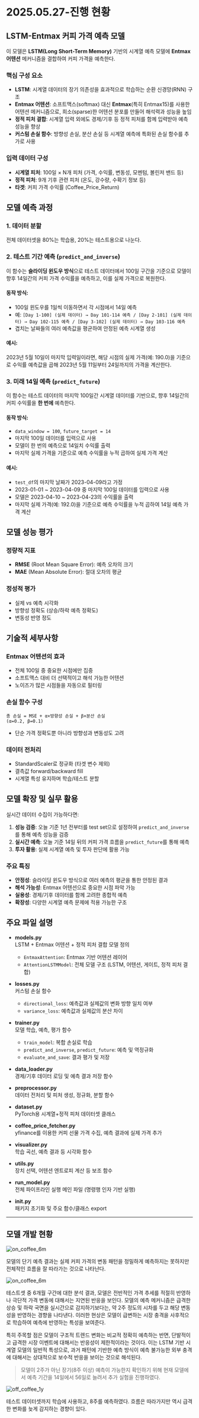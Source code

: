 # 2025.05.27-진행 현황

## LSTM-Entmax 커피 가격 예측 모델

이 모델은 **LSTM(Long Short-Term Memory)** 기반의 시계열 예측 모델에 **Entmax 어텐션** 메커니즘을 결합하여 커피 가격을 예측한다.

### 핵심 구성 요소

-   **LSTM**: 시계열 데이터의 장기 의존성을 효과적으로 학습하는 순환 신경망(RNN) 구조
-   **Entmax 어텐션**: 소프트맥스(softmax) 대신 **Entmax**(특히 Entmax15)를 사용한 어텐션 메커니즘으로, 희소(sparse)한 어텐션 분포를 만들어 해석력과 성능을 높임
-   **정적 피처 결합**: 시계열 입력 외에도 경제/기후 등 정적 피처를 함께 입력받아 예측 성능을 향상
-   **커스텀 손실 함수**: 방향성 손실, 분산 손실 등 시계열 예측에 특화된 손실 함수를 추가로 사용

### 입력 데이터 구성

-   **시계열 피처**: 100일 × N개 피처 (가격, 수익률, 변동성, 모멘텀, 볼린저 밴드 등)
-   **정적 피처**: 9개 기후 관련 피처 (온도, 강수량, 수확기 정보 등)
-   **타겟**: 커피 가격 수익률 (Coffee_Price_Return)

## 모델 예측 과정

### 1. 데이터 분할

전체 데이터셋을 80%는 학습용, 20%는 테스트용으로 나눈다.

### 2. 테스트 기간 예측 (`predict_and_inverse`)

이 함수는 **슬라이딩 윈도우 방식**으로 테스트 데이터에서 100일 구간을 기준으로 모델이 향후 14일간의 커피 가격 수익률을 예측하고, 이를 실제 가격으로 복원한다.

#### 동작 방식:

-   100일 윈도우를 1일씩 이동하면서 각 시점에서 14일 예측
-   예: `[Day 1-100] (실제 데이터) → Day 101-114 예측 / [Day 2-101] (실제 데이터) → Day 102-115 예측 / [Day 3-102] (실제 데이터) → Day 103-116 예측`
-   겹치는 날짜들의 여러 예측값을 평균하여 안정된 예측 시계열 생성

#### 예시:

2023년 5월 10일이 마지막 입력일이라면, 해당 시점의 실제 가격(예: 190.0)을 기준으로 수익률 예측값을 곱해 2023년 5월 11일부터 24일까지의 가격을 계산한다.

### 3. 미래 14일 예측 (`predict_future`)

이 함수는 테스트 데이터의 마지막 100일간 시계열 데이터를 기반으로, 향후 14일간의 커피 수익률을 **한 번에** 예측한다.

#### 동작 방식:

-   `data_window = 100`, `future_target = 14`
-   마지막 100일 데이터를 입력으로 사용
-   모델이 한 번의 예측으로 14일치 수익률 출력
-   마지막 실제 가격을 기준으로 예측 수익률을 누적 곱하여 실제 가격 계산

#### 예시:

-   `test_df`의 마지막 날짜가 2023-04-09라고 가정
-   2023-01-01 ~ 2023-04-09 중 마지막 100일 데이터를 입력으로 사용
-   모델은 2023-04-10 ~ 2023-04-23의 수익률을 출력
-   마지막 실제 가격(예: 192.0)을 기준으로 예측 수익률을 누적 곱하여 14일 예측 가격 계산

## 모델 성능 평가

### 정량적 지표

-   **RMSE** (Root Mean Square Error): 예측 오차의 크기
-   **MAE** (Mean Absolute Error): 절대 오차의 평균

### 정성적 평가

-   실제 vs 예측 시각화
-   방향성 정확도 (상승/하락 예측 정확도)
-   변동성 반영 정도

## 기술적 세부사항

### Entmax 어텐션의 효과

-   전체 100일 중 중요한 시점에만 집중
-   소프트맥스 대비 더 선택적이고 해석 가능한 어텐션
-   노이즈가 많은 시점들을 자동으로 필터링

### 손실 함수 구성

```
총 손실 = MSE + α×방향성 손실 + β×분산 손실
(α=0.2, β=0.1)
```

-   단순 가격 정확도뿐 아니라 방향성과 변동성도 고려

### 데이터 전처리

-   StandardScaler로 정규화 (타겟 변수 제외)
-   결측값 forward/backward fill
-   시계열 특성 유지하며 학습/테스트 분할

## 모델 확장 및 실무 활용

실시간 데이터 수집이 가능하다면:

1. **성능 검증**: 오늘 기준 1년 전부터를 test set으로 설정하여 `predict_and_inverse`를 통해 예측 성능을 검증
2. **실시간 예측**: 오늘 기준 14일 뒤의 커피 가격 흐름을 `predict_future`를 통해 예측
3. **투자 활용**: 실제 시계열 예측 및 투자 판단에 활용 가능

### 주요 특징

-   **안정성**: 슬라이딩 윈도우 방식으로 여러 예측의 평균을 통한 안정된 결과
-   **해석 가능성**: Entmax 어텐션으로 중요한 시점 파악 가능
-   **실용성**: 경제/기후 데이터를 함께 고려한 종합적 예측
-   **확장성**: 다양한 시계열 예측 문제에 적용 가능한 구조

## 주요 파일 설명

-   **models.py**  
    LSTM + Entmax 어텐션 + 정적 피처 결합 모델 정의

    -   `EntmaxAttention`: Entmax 기반 어텐션 레이어
    -   `AttentionLSTMModel`: 전체 모델 구조 (LSTM, 어텐션, 게이트, 정적 피처 결합)

-   **losses.py**  
    커스텀 손실 함수

    -   `directional_loss`: 예측값과 실제값의 변화 방향 일치 여부
    -   `variance_loss`: 예측값과 실제값의 분산 차이

-   **trainer.py**  
    모델 학습, 예측, 평가 함수

    -   `train_model`: 복합 손실로 학습
    -   `predict_and_inverse`, `predict_future`: 예측 및 역정규화
    -   `evaluate_and_save`: 결과 평가 및 저장

-   **data_loader.py**  
    경제/기후 데이터 로딩 및 예측 결과 저장 함수

-   **preprocessor.py**  
    데이터 전처리 및 피처 생성, 정규화, 분할 함수

-   **dataset.py**  
    PyTorch용 시계열+정적 피처 데이터셋 클래스

-   **coffee_price_fetcher.py**  
    yfinance를 이용한 커피 선물 가격 수집, 예측 결과에 실제 가격 추가

-   **visualizer.py**  
    학습 곡선, 예측 결과 등 시각화 함수

-   **utils.py**  
    장치 선택, 어텐션 엔트로피 계산 등 보조 함수

-   **run_model.py**  
    전체 파이프라인 실행 메인 파일 (명령행 인자 기반 실행)

-   **init.py**  
    패키지 초기화 및 주요 함수/클래스 export

---

## 모델 개발 현황

![on_coffee_6m](./imgs/on_coffee_2w.png)

모델의 단기 예측 결과는 실제 커피 가격의 변동 패턴을 정밀하게 예측하지는 못하지만 전체적인 흐름을 잘 따라가는 것으로 나타난다.

![on_coffee_6m](./imgs/on_coffee_6m.png)

테스트셋 중 6개월 구간에 대한 분석 결과, 모델은 전반적인 가격 추세를 적절히 반영하나 극단적 가격 변동에 대해서는 지연된 반응을 보인다. 모델의 예측 메커니즘은 급격한 상승 및 하락 국면을 실시간으로 감지하기보다는, 약 2주 정도의 시차를 두고 해당 변동성을 반영하는 경향을 나타낸다. 이러한 현상은 모델이 급변하는 시장 충격을 사후적으로 학습하여 예측에 반영하는 특성을 보여준다.

특히 주목할 점은 모델이 구조적 트렌드 변화는 비교적 정확히 예측하는 반면, 단발적이고 급격한 시장 이벤트에 대해서는 반응성이 제한적이라는 것이다. 이는 LSTM 기반 시계열 모델의 일반적 특성으로, 과거 패턴에 기반한 예측 방식이 예측 불가능한 외부 충격에 대해서는 상대적으로 보수적 반응을 보이는 것으로 해석된다.

> 모델이 2주가 아닌 장기(8주 이상) 예측이 가능한지 확인하기 위해 현재 모델에서 예측 기간을 14일에서 56일로 늘려서 추가 실험을 진행하였다.

![off_coffee_1y](./imgs/off_coffee_1y.png)

테스트 데이터셋까지 학습에 사용하고, 8주를 예측하였다. 흐름은 따라가지만 역시 급격한 변화를 늦게 감지하는 경향이 있다.
